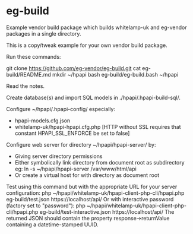 # eg-build

Example vendor build package which builds whitelamp-uk and eg-vendor packages in a single directory.

This is a copy/tweak example for your own vendor build package.

Run these commands:

git clone https://github.com/eg-vendor/eg-build.git
cat eg-build/README.md
mkdir ~/hpapi
bash eg-build/eg-build.bash ~/hpapi

Read the notes.

Create database(s) and import SQL models in ./hpapi/.hpapi-build-sql/.

Configure ~/hpapi/.hpapi-config/ especially:
  * hpapi-models.cfg.json
  * whitelamp-uk/hpapi-hpapi.cfg.php
[HTTP without SSL requires that constant HPAPI_SSL_ENFORCE be set to false]

Configure web server for directory ~/hpapi/hpapi-server/ by:
 * Giving server directory permissions
 * Either symbolically link directory from document root as subdirectory eg:
     ln -s ~/hpapi/hpapi-server /var/www/html/api
 * Or create a virtual host for with directory as document root

Test using this command but with the appropriate URL for your server configuration:
php ~/hpapi/whitelamp-uk/hpapi-client-php-cli/hpapi.php eg-build/test.json https://localhost/api/
Or with interactive password (factory set to "password"):
php ~/hpapi/whitelamp-uk/hpapi-client-php-cli/hpapi.php eg-build/test-interactive.json https://localhost/api/
The returned JSON should contain the property response->returnValue containing a datetime-stamped UUID.
